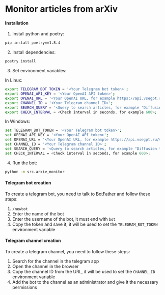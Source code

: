 # Monitor articles from arXiv

#### Installation

1. Install python and poetry:

```bash
pip install poetry==1.8.4
```

2. Install dependencies:

```bash
poetry install
```

3. Set environment variables:

In Linux:
```bash
export TELEGRAM_BOT_TOKEN = '<Your Telegram bot token>';
export OPENAI_API_KEY = '<Your OpenAI API token>';
export OPENAI_URL = '<Your OpenAI URL, for example https://api.vsegpt.ru/v1>';
export CHANNEL_ID = '<Your Telegram channel ID>';
export SEARCH_QUERY = '<Query to search articles, for example "Diffusion text generation">';
export CHECK_INTERVAL = <Check interval in seconds, for example 600>;
```

In Windows:
```bash
set TELEGRAM_BOT_TOKEN = '<Your Telegram bot token>';
set OPENAI_API_KEY = '<Your OpenAI API token>';
set OPENAI_URL = '<Your OpenAI URL, for example https://api.vsegpt.ru/v1>';
set CHANNEL_ID = '<Your Telegram channel ID>';
set SEARCH_QUERY = '<Query to search articles, for example "Diffusion text generation">';
set CHECK_INTERVAL = <Check interval in seconds, for example 600>;
```

4. Run the bot:

```bash
python -m src.arxiv_monitor
```


#### Telegram bot creation
To create a telegram bot, you need to talk to [BotFather](https://t.me/botfather) and follow these steps:
1. `/newbot`
2. Enter the name of the bot
3. Enter the username of the bot, it must end with `bot`
4. Copy the token and save it, it will be used to set the `TELEGRAM_BOT_TOKEN` environment variable


#### Telegram channel creation
To create a telegram channel, you need to follow these steps:
1. Search for the channel in the telegram app
2. Open the channel in the browser
3. Copy the channel ID from the URL, it will be used to set the `CHANNEL_ID` environment variable
4. Add the bot to the channel as an administrator and give it the necessary permissions
